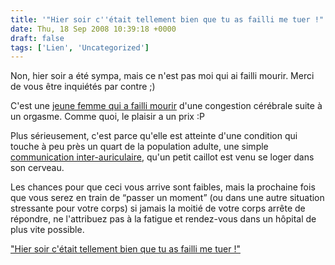 ```yaml
---
title: '"Hier soir c''était tellement bien que tu as failli me tuer !"'
date: Thu, 18 Sep 2008 10:39:18 +0000
draft: false
tags: ['Lien', 'Uncategorized']
---
```


Non, hier soir a été sympa, mais ce n'est pas moi qui ai failli mourir. Merci de vous être inquiétés par contre ;)

C'est une [jeune femme qui a failli mourir](http://www.cbsnews.com/stories/2008/09/16/health/webmd/main4452137.shtml) d'une congestion cérébrale suite à un orgasme. Comme quoi, le plaisir a un prix :P

Plus sérieusement, c'est parce qu'elle est atteinte d'une condition qui touche à peu près un quart de la population adulte, une simple [communication inter-auriculaire](http://fr.wikipedia.org/wiki/Communication_inter-auriculaire), qu'un petit caillot est venu se loger dans son cerveau.

Les chances pour que ceci vous arrive sont faibles, mais la prochaine fois que vous serez en train de “passer un moment” (ou dans une autre situation stressante pour votre corps) si jamais la moitié de votre corps arrête de répondre, ne l'attribuez pas à la fatigue et rendez-vous dans un hôpital de plus vite possible.

  
["Hier soir c'était tellement bien que tu as failli me tuer !"](http://www.cbsnews.com/stories/2008/09/16/health/webmd/main4452137.shtml)